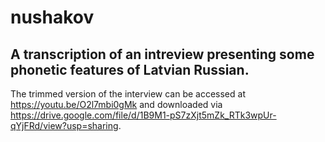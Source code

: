 # nushakov
## A transcription of an intreview presenting some phonetic features of Latvian Russian.

The trimmed version of the interview can be accessed at https://youtu.be/O2l7mbi0gMk and downloaded via https://drive.google.com/file/d/1B9M1-pS7zXjt5mZk_RTk3wpUr-qYjFRd/view?usp=sharing.
